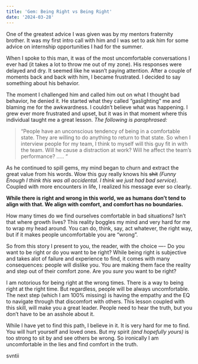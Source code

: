 ```yaml
---
title: 'Gem: Being Right vs Being Right'
date: '2024-03-28'
---
```


One of the greatest advice I was given was by my mentors fraternity brother. It was my first intro call with him and I was set to ask him for some advice on internship opportunities I had for the summer.

  
When I spoke to this man, it was of the most uncomfortable conversations I ever had (it takes a lot to throw me out of my zone). His responses were delayed and dry. It seemed like he wasn’t paying attention. After a couple of moments back and back with him, I became frustrated. I decided to say something about his behavior.

  

The moment I challenged him and called him out on what I thought bad behavior, he denied it. He started what they called “gaslighting” me and blaming me for the awkwardness. I couldn’t believe what was happening. I grew ever more frustrated and upset, but it was in that moment where this individual taught me a great lesson. *The following is paraphrased:*

  

> “People have an unconscious tendency of being in a comfortable state.
> They are willing to do anything to return to that state. So when I
> interview people for my team, I think to myself will this guy fit in
> with the team. Will he cause a distraction at work? Will he affect the
> team’s performance? ….. “

  

As he continued to spill gems, my mind began to churn and extract the great value from his words. Wow this guy really knows his ~~shit~~ *(Funny Enough I think this was all accidental. I think we just had bad service)*. Coupled with more encounters in life, I realized his message ever so clearly. 

**While there is right and wrong in this world, we as humans don’t tend to align with that. We align with comfort, and comfort has no boundaries.**

  

How many times do we find ourselves comfortable in bad situations? Isn’t that where growth lives? This reality boggles my mind and very hard for me to wrap my head around. You can do, think, say, act whatever, the right way, but if it makes people uncomfortable you are “wrong”.


So from this story I present to you, the reader, with the choice —- Do you want to be right or do you want to be right? While being right is subjective and takes alot of failure and experience to find, it comes with many consequences: people will dislike you. You are making them face the reality and step out of their comfort zone. Are you *sure* you want to be right?

  

I am notorious for being right at the wrong times. There is a way to being right at the right time. But regardless, people will be always uncomfortable. The next step (which I am 100% missing) is having the empathy and the EQ to navigate through that discomfort with others. This lesson coupled with this skill, will make you a great leader. People need to hear the truth, but you don’t have to be an asshole about it.

  

While I have yet to find this path, I believe in it. It is very hard for me to find. You will hurt yourself and loved ones. But my spirit *(and hopefully yours)* is too strong to sit by and see others be wrong. So ironically I am uncomfortable in the lies and find comfort in the truth.

  
  

svntii
